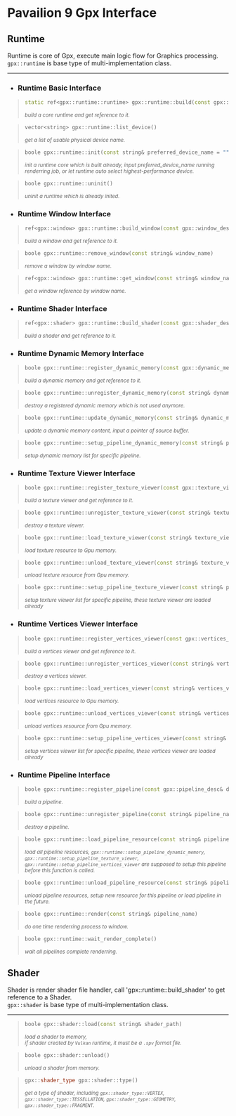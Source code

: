 **Pavailion 9 Gpx Interface**
=========

## **Runtime**
Runtime is core of Gpx, execute main logic flow for Graphics processing.<br>
`gpx::runtime` is base type of multi-implementation class.

---------

* ### Runtime Basic Interface

> ```cpp
> static ref<gpx::runtime::runtime> gpx::runtime::build(const gpx::runtime_desc& desc)
> ```
> <small>*build a core runtime and get reference to it.*</small>

> ```cpp
> vector<string> gpx::runtime::list_device()
> ```
> <small>*get a list of usable physical device name.*</small>

> ```cpp
> boole gpx::runtime::init(const string& preferred_device_name = "")
> ```
> <small>*init a runtime core which is built already,
> input preferred_device_name running renderring job,
> or let runtime auto select highest-performance device.*</small>

> ```cpp
> boole gpx::runtime::uninit()
> ```
> <small>*uninit a runtime which is already inited.*</small>

* ### Runtime Window Interface

> ```cpp
> ref<gpx::window> gpx::runtime::build_window(const gpx::window_desc& desc)
> ```
> <small>*build a window and get reference to it.*</small>

> ```cpp
> boole gpx::runtime::remove_window(const string& window_name)
> ```
> <small>*remove a window by window name.*</small>

> ```cpp
> ref<gpx::window> gpx::runtime::get_window(const string& window_name)
> ```
> <small>*get a window reference by window name.*</small>

* ### Runtime Shader Interface

> ```cpp
> ref<gpx::shader> gpx::runtime::build_shader(const gpx::shader_desc& desc)
> ```
> <small>*build a shader and get reference to it.*</small>

* ### Runtime Dynamic Memory Interface

> ```cpp
> boole gpx::runtime::register_dynamic_memory(const gpx::dynamic_memory_desc& desc)
> ```
> <small>*build a dynamic memory and get reference to it.*</small>

> ```cpp
> boole gpx::runtime::unregister_dynamic_memory(const string& dynamic_memory)
> ```
> <small>*destroy a registered dynamic memory which is not used anymore.*</small>

> ```cpp
> boole gpx::runtime::update_dynamic_memory(const string& dynamic_memory, void* src)
> ```
> <small>*update a dynamic memory content, input a pointer of source buffer.*</small>

> ```cpp
> boole gpx::runtime::setup_pipeline_dynamic_memory(const string& pipeline, const vector<string>& dm_vec)
> ```
> <small>*setup dynamic memory list for specific pipeline.*</small>

* ### Runtime Texture Viewer Interface

> ```cpp
> boole gpx::runtime::register_texture_viewer(const gpx::texture_viewer_desc& desc)
> ```
> <small>*build a texture viewer and get reference to it.*</small>

> ```cpp
> boole gpx::runtime::unregister_texture_viewer(const string& texture_viewer)
> ```
> <small>*destroy a texture viewer.*</small>

> ```cpp
> boole gpx::runtime::load_texture_viewer(const string& texture_viewer)
> ```
> <small>*load texture resource to Gpu memory.*</small>

> ```cpp
> boole gpx::runtime::unload_texture_viewer(const string& texture_viewer)
> ```
> <small>*unload texture resource from Gpu memory.*</small>

> ```cpp
> boole gpx::runtime::setup_pipeline_texture_viewer(const string& pipeline_name, const vector<string>& viewers)
> ```
> <small>*setup texture viewer list for specific pipeline, these texture viewer are loaded already*</small>

* ### Runtime Vertices Viewer Interface

> ```cpp
> boole gpx::runtime::register_vertices_viewer(const gpx::vertices_viewer_desc& desc)
> ```
> <small>*build a vertices viewer and get reference to it.*</small>

> ```cpp
> boole gpx::runtime::unregister_vertices_viewer(const string& vertices_viewer)
> ```
> <small>*destroy a vertices viewer.*</small>

> ```cpp
> boole gpx::runtime::load_vertices_viewer(const string& vertices_viewer)
> ```
> <small>*load vertices resource to Gpu memory.*</small>

> ```cpp
> boole gpx::runtime::unload_vertices_viewer(const string& vertices_viewer)
> ```
> <small>*unload vertices resource from Gpu memory.*</small>

> ```cpp
> boole gpx::runtime::setup_pipeline_vertices_viewer(const string& pipeline_name, const vector<string>& viewers)
> ```
> <small>*setup vertices viewer list for specific pipeline, these vertices viewer are loaded already*</small>

* ### Runtime Pipeline Interface

> ```cpp
> boole gpx::runtime::register_pipeline(const gpx::pipeline_desc& desc)
> ```
> <small>*build a pipeline.*</small>

> ```cpp
> boole gpx::runtime::unregister_pipeline(const string& pipeline_name)
> ```
> <small>*destroy a pipeline.*</small>

> ```cpp
> boole gpx::runtime::load_pipeline_resource(const string& pipeline_name)
> ```
> <small>*load all pipeline resources,
> `gpx::runtime::setup_pipeline_dynamic_memory`,
> `gpx::runtime::setup_pipeline_texture_viewer`,
> `gpx::runtime::setup_pipeline_vertices_viewer`
> are supposed to setup this pipeline before this function is called.*</small>

> ```cpp
> boole gpx::runtime::unload_pipeline_resource(const string& pipeline_name)
> ```
> <small>*unload pipeline resources, setup new resource for this pipeline or load pipeline in the future.*</small>

> ```cpp
> boole gpx::runtime::render(const string& pipeline_name)
> ```
> <small>*do one time renderring process to window.*</small>

> ```cpp
> boole gpx::runtime::wait_render_complete()
> ```
> <small>*wait all pipelines complete renderring.*</small>

## **Shader**
Shader is render shader file handler, call 'gpx::runtime::build_shader' to get reference to a Shader.<br>
`gpx::shader` is base type of multi-implementation class.

---------

> ```cpp
> boole gpx::shader::load(const string& shader_path)
> ```
> <small>*load a shader to memory,<br>
if shader created by `Vulkan` runtime, it must be a `.spv` format file.*</small>

> ```cpp
> boole gpx::shader::unload()
> ```
> <small>*unload a shader from memory.*</small>

> ```cpp
> gpx::shader_type gpx::shader::type()
> ```
> <small>*get a type of shader, including
 `gpx::shader_type::VERTEX`,
 `gpx::shader_type::TESSELLATION`,
 `gpx::shader_type::GEOMETRY`,
 `gpx::shader_type::FRAGMENT`.*</small>
